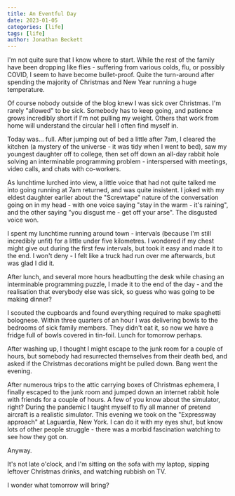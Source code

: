 ```yaml
---
title: An Eventful Day
date: 2023-01-05
categories: [life]
tags: [life]
author: Jonathan Beckett
---
```


I'm not quite sure that I know where to start. While the rest of the family have been dropping like flies - suffering from various colds, flu, or possibly COVID, I seem to have become bullet-proof. Quite the turn-around after spending the majority of Christmas and New Year running a huge temperature.

Of course nobody outside of the blog knew I was sick over Christmas. I'm rarely "allowed" to be sick. Somebody has to keep going, and patience grows incredibly short if I'm not pulling my weight. Others that work from home will understand the circular hell I often find myself in.

Today was... full. After jumping out of bed a little after 7am, I cleared the kitchen (a mystery of the universe - it was tidy when I went to bed), saw my youngest daughter off to college, then set off down an all-day rabbit hole solving an interminable programming problem - interspersed with meetings, video calls, and chats with co-workers.

As lunchtime lurched into view, a little voice that had not quite talked me into going running at 7am returned, and was quite insistent. I joked with my eldest daughter earlier about the "Screwtape" nature of the conversation going on in my head - with one voice saying "stay in the warm - it's raining", and the other saying "you disgust me - get off your arse". The disgusted voice won.

I spent my lunchtime running around town - intervals (because I'm still incredibly unfit) for a little under five kilometres. I wondered if my chest might give out during the first few intervals, but took it easy and made it to the end. I won't deny - I felt like a truck had run over me afterwards, but was glad I did it.

After lunch, and several more hours headbutting the desk while chasing an interminable programming puzzle, I made it to the end of the day - and the realisation that everybody else was sick, so guess who was going to be making dinner?

I scouted the cupboards and found everything required to make spaghetti bolognese. Within three quarters of an hour I was delivering bowls to the bedrooms of sick family members. They didn't eat it, so now we have a fridge full of bowls covered in tin-foil. Lunch for tomorrow perhaps.

After washing up, I thought I might escape to the junk room for a couple of hours, but somebody had resurrected themselves from their death bed, and asked if the Christmas decorations might be pulled down. Bang went the evening.

After numerous trips to the attic carrying boxes of Christmas ephemera, I finally escaped to the junk room and jumped down an internet rabbit hole with friends for a couple of hours. A few of you know about the simulator, right? During the pandemic I taught myself to fly all manner of pretend aircraft is a realistic simulator. This evening we took on the "Expressway approach" at Laguardia, New York. I can do it with my eyes shut, but know lots of other people struggle - there was a morbid fascination watching to see how they got on.

Anyway.

It's not late o'clock, and I'm sitting on the sofa with my laptop, sipping leftover Christmas drinks, and watching rubbish on TV.

I wonder what tomorrow will bring?
